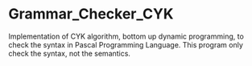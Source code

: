 # Grammar_Checker_CYK
Implementation of CYK algorithm, bottom up dynamic programming, to check the syntax in Pascal Programming Language. This program only check the syntax, not the semantics.
